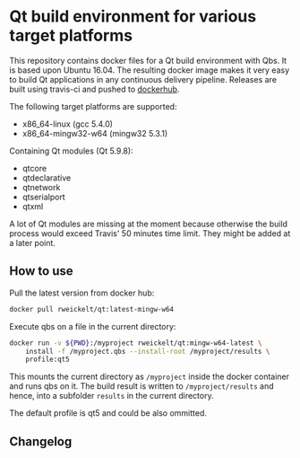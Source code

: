 Qt build environment for various target platforms
=================================================

This repository contains docker files for a Qt build environment with Qbs. It is
based upon Ubuntu 16.04. The resulting docker image makes it very easy to build
Qt applications in any continuous delivery pipeline. Releases are built using
travis-ci and pushed to
[dockerhub](https://hub.docker.com/r/rweickelt/qt/tags/).

The following target platforms are supported:

- x86_64-linux (gcc 5.4.0)
- x86_64-mingw32-w64 (mingw32 5.3.1)

Containing Qt modules (Qt 5.9.8):

- qtcore
- qtdeclarative
- qtnetwork
- qtserialport
- qtxml

A lot of Qt modules are missing at the moment because otherwise the build
process would exceed Travis' 50 minutes time limit. They might be added at a
later point.


How to use
----------

Pull the latest version from docker hub:

```sh
docker pull rweickelt/qt:latest-mingw-w64
```

Execute qbs on a file in the current directory:

```sh
docker run -v ${PWD}:/myproject rweickelt/qt:mingw-w64-latest \
    install -f /myproject.qbs --install-root /myproject/results \
    profile:qt5
```

This mounts the current directory as ``/myproject`` inside the docker container
and runs qbs on it. The build result is written to ``/myproject/results`` and
hence, into a subfolder ``results`` in the current directory.

The default profile is qt5 and could be also ommitted.


Changelog
---------
